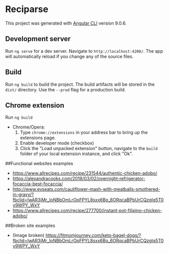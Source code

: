 # Reciparse

This project was generated with [Angular CLI](https://github.com/angular/angular-cli) version 9.0.6.

## Development server

Run `ng serve` for a dev server. Navigate to `http://localhost:4200/`. The app will automatically reload if you change any of the source files.

## Build

Run `ng build` to build the project. The build artifacts will be stored in the `dist/` directory. Use the `--prod` flag for a production build.

## Chrome extension
Run `ng build`
- Chrome/Opera:
  1. Type `chrome://extensions` in your address bar to bring up the extensions page.
  2. Enable developer mode (checkbox)
  3. Click the "Load unpacked extension" button, navigate to the `build` folder of your local extension instance, and click "Ok".
  
##Functional websites examples

- https://www.allrecipes.com/recipe/231544/authentic-chicken-adobo/
- https://alexandracooks.com/2018/03/02/overnight-refrigerator-focaccia-best-focaccia/
- http://www.evseats.com/cauliflower-mash-with-meatballs-smothered-in-gravy/?fbclid=IwAR3jMr_loNBbOmLrOpFPYL8sxx6Bo_6ORqcaBPbUrCQzgIq5T0y9WPY_WxY
- https://www.allrecipes.com/recipe/277700/instant-pot-filipino-chicken-adobo/

##Broken site examples
- (Image broken) https://fitmomjourney.com/keto-bagel-dogs/?fbclid=IwAR3jMr_loNBbOmLrOpFPYL8sxx6Bo_6ORqcaBPbUrCQzgIq5T0y9WPY_WxY
